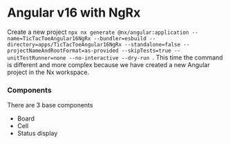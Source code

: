 # Angular v16 with NgRx

Create a new project `npx nx generate @nx/angular:application --name=TicTacToeAngular16NgRx --bundler=esbuild --directory=apps/TicTacToeAngular16NgRx --standalone=false --projectNameAndRootFormat=as-provided --skipTests=true --unitTestRunner=none --no-interactive --dry-run `.
This time the command is different and more complex because we have created a new Angular project in the Nx workspace.

### Components

There are 3 base components
- Board
- Cell
- Status display
